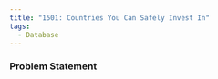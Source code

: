```yaml
---
title: "1501: Countries You Can Safely Invest In"
tags:
  - Database
---
```

### Problem Statement

